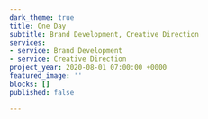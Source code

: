 ```yaml
---
dark_theme: true
title: One Day
subtitle: Brand Development, Creative Direction
services:
- service: Brand Development
- service: Creative Direction
project_year: 2020-08-01 07:00:00 +0000
featured_image: ''
blocks: []
published: false

---
```

